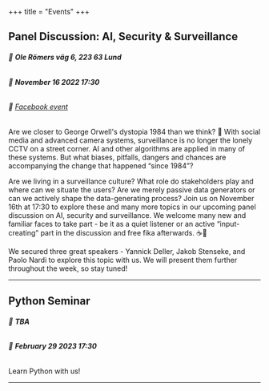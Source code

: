 +++
title = "Events"
+++

## Panel Discussion: AI, Security & Surveillance
###### :round_pushpin: **Ole Römers väg 6, 223 63 Lund**
###### :date: **November 16 2022 17:30**
###### :link: [Facebook event](https://fb.me/e/2LeSA3rPP)
Are we closer to George Orwell's dystopia 1984 than we think? 👀
With social media and advanced camera systems, surveillance is no longer the lonely CCTV on a street corner. AI and other algorithms are applied in many of these systems. But what biases, pitfalls, dangers and chances are accompanying the change that happened “since 1984”?  

Are we living in a surveillance culture? What role do stakeholders play and where can we situate the users? Are we merely passive data generators or can we actively shape the data-generating process? Join us on November 16th at 17:30 to explore these and many more topics in our upcoming panel discussion on AI, security and surveillance. We welcome many new and familiar faces to take part - be it as a quiet listener or an active “input-creating” part in the discussion and free fika afterwards. ☕️🍪  

We secured three great speakers - Yannick Deller, Jakob Stenseke, and Paolo Nardi to explore this topic with us. We will present them further throughout the week, so stay tuned!

---

## Python Seminar
###### :round_pushpin: **TBA**
###### :date: **February 29 2023 17:30**
Learn Python with us!

---
